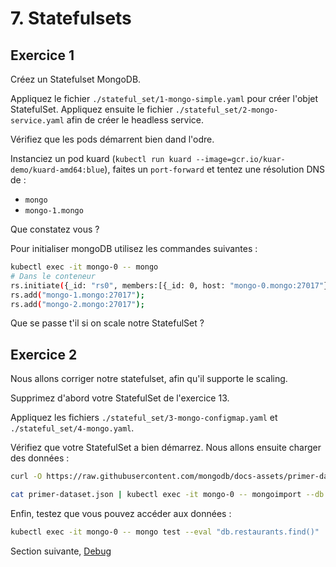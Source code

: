 # 7. Statefulsets

## Exercice 1

Créez un Statefulset MongoDB.

Appliquez le fichier `./stateful_set/1-mongo-simple.yaml` pour créer l'objet StatefulSet.
Appliquez ensuite le fichier `./stateful_set/2-mongo-service.yaml` afin de créer le headless service.

Vérifiez que les pods démarrent bien dand l'odre. 

Instanciez un pod kuard (`kubectl run kuard --image=gcr.io/kuar-demo/kuard-amd64:blue`), faites un `port-forward` et tentez une résolution DNS de :

* `mongo`
* `mongo-1.mongo`

Que constatez vous ?

Pour initialiser mongoDB utilisez les commandes suivantes :

```bash
kubectl exec -it mongo-0 -- mongo
# Dans le conteneur
rs.initiate({_id: "rs0", members:[{_id: 0, host: "mongo-0.mongo:27017"}]});
rs.add("mongo-1.mongo:27017");
rs.add("mongo-2.mongo:27017");
```

Que se passe t'il si on scale notre StatefulSet ?

## Exercice 2

Nous allons corriger notre statefulset, afin qu'il supporte le scaling.

Supprimez d'abord votre StatefulSet de l'exercice 13.

Appliquez les fichiers `./stateful_set/3-mongo-configmap.yaml` et `./stateful_set/4-mongo.yaml`.

Vérifiez que votre StatefulSet a bien démarrez. Nous allons ensuite charger des données :

```bash
curl -O https://raw.githubusercontent.com/mongodb/docs-assets/primer-dataset/primer-dataset.json

cat primer-dataset.json | kubectl exec -it mongo-0 -- mongoimport --db test --collection restaurants --drop
```

Enfin, testez que vous pouvez accéder aux données :

```bash
kubectl exec -it mongo-0 -- mongo test --eval "db.restaurants.find()"
```

Section suivante, [Debug](8_debug.md)
